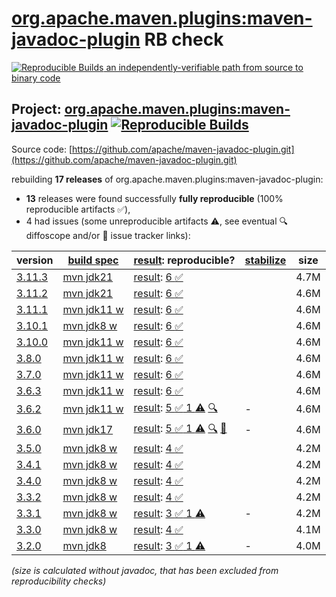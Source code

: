 [org.apache.maven.plugins:maven-javadoc-plugin](https://central.sonatype.com/artifact/org.apache.maven.plugins/maven-javadoc-plugin/versions) RB check
=======

[![Reproducible Builds](https://reproducible-builds.org/images/logos/rb.svg) an independently-verifiable path from source to binary code](https://reproducible-builds.org/)

## Project: [org.apache.maven.plugins:maven-javadoc-plugin](https://central.sonatype.com/artifact/org.apache.maven.plugins/maven-javadoc-plugin/versions) [![Reproducible Builds](https://img.shields.io/endpoint?url=https://raw.githubusercontent.com/jvm-repo-rebuild/reproducible-central/master/content/org/apache/maven/plugins/maven-javadoc-plugin/badge.json)](https://github.com/jvm-repo-rebuild/reproducible-central/blob/master/content/org/apache/maven/plugins/maven-javadoc-plugin/README.md)

Source code: [https://github.com/apache/maven-javadoc-plugin.git](https://github.com/apache/maven-javadoc-plugin.git)

rebuilding **17 releases** of org.apache.maven.plugins:maven-javadoc-plugin:
- **13** releases were found successfully **fully reproducible** (100% reproducible artifacts :white_check_mark:),
- 4 had issues (some unreproducible artifacts :warning:, see eventual :mag: diffoscope and/or :memo: issue tracker links):

| version | [build spec](/BUILDSPEC.md) | [result](https://reproducible-builds.org/docs/jvm/): reproducible? | [stabilize](https://github.com/google/oss-rebuild/blob/main/cmd/stabilize/README.md) | size |
| -- | --------- | ------ | ------ | -- |
| [3.11.3](https://central.sonatype.com/artifact/org.apache.maven.plugins/maven-javadoc-plugin/3.11.3/pom) | [mvn jdk21](maven-javadoc-plugin-3.11.3.buildspec) | [result](maven-javadoc-plugin-3.11.3.buildinfo): [6 :white_check_mark: ](maven-javadoc-plugin-3.11.3.buildcompare) | | 4.7M |
| [3.11.2](https://central.sonatype.com/artifact/org.apache.maven.plugins/maven-javadoc-plugin/3.11.2/pom) | [mvn jdk21](maven-javadoc-plugin-3.11.2.buildspec) | [result](maven-javadoc-plugin-3.11.2.buildinfo): [6 :white_check_mark: ](maven-javadoc-plugin-3.11.2.buildcompare) | | 4.6M |
| [3.11.1](https://central.sonatype.com/artifact/org.apache.maven.plugins/maven-javadoc-plugin/3.11.1/pom) | [mvn jdk11 w](maven-javadoc-plugin-3.11.1.buildspec) | [result](maven-javadoc-plugin-3.11.1.buildinfo): [6 :white_check_mark: ](maven-javadoc-plugin-3.11.1.buildcompare) | | 4.6M |
| [3.10.1](https://central.sonatype.com/artifact/org.apache.maven.plugins/maven-javadoc-plugin/3.10.1/pom) | [mvn jdk8 w](maven-javadoc-plugin-3.10.1.buildspec) | [result](maven-javadoc-plugin-3.10.1.buildinfo): [6 :white_check_mark: ](maven-javadoc-plugin-3.10.1.buildcompare) | | 4.6M |
| [3.10.0](https://central.sonatype.com/artifact/org.apache.maven.plugins/maven-javadoc-plugin/3.10.0/pom) | [mvn jdk11 w](maven-javadoc-plugin-3.10.0.buildspec) | [result](maven-javadoc-plugin-3.10.0.buildinfo): [6 :white_check_mark: ](maven-javadoc-plugin-3.10.0.buildcompare) | | 4.6M |
| [3.8.0](https://central.sonatype.com/artifact/org.apache.maven.plugins/maven-javadoc-plugin/3.8.0/pom) | [mvn jdk11 w](maven-javadoc-plugin-3.8.0.buildspec) | [result](maven-javadoc-plugin-3.8.0.buildinfo): [6 :white_check_mark: ](maven-javadoc-plugin-3.8.0.buildcompare) | | 4.6M |
| [3.7.0](https://central.sonatype.com/artifact/org.apache.maven.plugins/maven-javadoc-plugin/3.7.0/pom) | [mvn jdk11 w](maven-javadoc-plugin-3.7.0.buildspec) | [result](maven-javadoc-plugin-3.7.0.buildinfo): [6 :white_check_mark: ](maven-javadoc-plugin-3.7.0.buildcompare) | | 4.6M |
| [3.6.3](https://central.sonatype.com/artifact/org.apache.maven.plugins/maven-javadoc-plugin/3.6.3/pom) | [mvn jdk11 w](maven-javadoc-plugin-3.6.3.buildspec) | [result](maven-javadoc-plugin-3.6.3.buildinfo): [6 :white_check_mark: ](maven-javadoc-plugin-3.6.3.buildcompare) | | 4.6M |
| [3.6.2](https://central.sonatype.com/artifact/org.apache.maven.plugins/maven-javadoc-plugin/3.6.2/pom) | [mvn jdk11 w](maven-javadoc-plugin-3.6.2.buildspec) | [result](maven-javadoc-plugin-3.6.2.buildinfo): [5 :white_check_mark:  1 :warning:](maven-javadoc-plugin-3.6.2.buildcompare) [:mag:](maven-javadoc-plugin-3.6.2.diffoscope) | - | 4.6M |
| [3.6.0](https://central.sonatype.com/artifact/org.apache.maven.plugins/maven-javadoc-plugin/3.6.0/pom) | [mvn jdk17](maven-javadoc-plugin-3.6.0.buildspec) | [result](maven-javadoc-plugin-3.6.0.buildinfo): [5 :white_check_mark:  1 :warning:](maven-javadoc-plugin-3.6.0.buildcompare) [:mag:](maven-javadoc-plugin-3.6.0.diffoscope) [:memo:](https://issues.apache.org/jira/browse/MJAVADOC-774) | - | 4.6M |
| [3.5.0](https://central.sonatype.com/artifact/org.apache.maven.plugins/maven-javadoc-plugin/3.5.0/pom) | [mvn jdk8 w](maven-javadoc-plugin-3.5.0.buildspec) | [result](maven-javadoc-plugin-3.5.0.buildinfo): [4 :white_check_mark: ](maven-javadoc-plugin-3.5.0.buildcompare) | | 4.2M |
| [3.4.1](https://central.sonatype.com/artifact/org.apache.maven.plugins/maven-javadoc-plugin/3.4.1/pom) | [mvn jdk8 w](maven-javadoc-plugin-3.4.1.buildspec) | [result](maven-javadoc-plugin-3.4.1.buildinfo): [4 :white_check_mark: ](maven-javadoc-plugin-3.4.1.buildcompare) | | 4.2M |
| [3.4.0](https://central.sonatype.com/artifact/org.apache.maven.plugins/maven-javadoc-plugin/3.4.0/pom) | [mvn jdk8 w](maven-javadoc-plugin-3.4.0.buildspec) | [result](maven-javadoc-plugin-3.4.0.buildinfo): [4 :white_check_mark: ](maven-javadoc-plugin-3.4.0.buildcompare) | | 4.2M |
| [3.3.2](https://central.sonatype.com/artifact/org.apache.maven.plugins/maven-javadoc-plugin/3.3.2/pom) | [mvn jdk8 w](maven-javadoc-plugin-3.3.2.buildspec) | [result](maven-javadoc-plugin-3.3.2.buildinfo): [4 :white_check_mark: ](maven-javadoc-plugin-3.3.2.buildcompare) | | 4.2M |
| [3.3.1](https://central.sonatype.com/artifact/org.apache.maven.plugins/maven-javadoc-plugin/3.3.1/pom) | [mvn jdk8 w](maven-javadoc-plugin-3.3.1.buildspec) | [result](maven-javadoc-plugin-3.3.1.buildinfo): [3 :white_check_mark:  1 :warning:](maven-javadoc-plugin-3.3.1.buildcompare) | - | 4.2M |
| [3.3.0](https://central.sonatype.com/artifact/org.apache.maven.plugins/maven-javadoc-plugin/3.3.0/pom) | [mvn jdk8 w](maven-javadoc-plugin-3.3.0.buildspec) | [result](maven-javadoc-plugin-3.3.0.buildinfo): [4 :white_check_mark: ](maven-javadoc-plugin-3.3.0.buildcompare) | | 4.1M |
| [3.2.0](https://central.sonatype.com/artifact/org.apache.maven.plugins/maven-javadoc-plugin/3.2.0/pom) | [mvn jdk8](maven-javadoc-plugin-3.2.0.buildspec) | [result](maven-javadoc-plugin-3.2.0.buildinfo): [3 :white_check_mark:  1 :warning:](maven-javadoc-plugin-3.2.0.buildcompare) | - | 4.0M |

<i>(size is calculated without javadoc, that has been excluded from reproducibility checks)</i>
